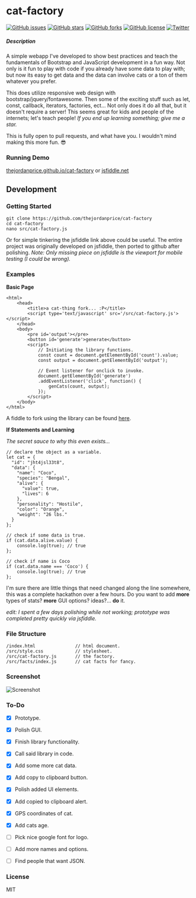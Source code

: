 # cat-factory

[![GitHub issues](https://img.shields.io/github/issues/thejordanprice/cat-factory.svg)](https://github.com/thejordanprice/cat-factory/issues)
[![GitHub stars](https://img.shields.io/github/stars/thejordanprice/cat-factory.svg)](https://github.com/thejordanprice/cat-factory/stargazers)
[![GitHub forks](https://img.shields.io/github/forks/thejordanprice/cat-factory.svg)](https://github.com/thejordanprice/cat-factory/network)
[![GitHub license](https://img.shields.io/badge/license-MIT-blue.svg)](https://raw.githubusercontent.com/thejordanprice/cat-factory/master/LICENSE)
[![Twitter](https://img.shields.io/twitter/url/https/github.com/thejordanprice/cat-factory.svg?style=social)](https://twitter.com/intent/tweet?text=Wow:&url=%5Bobject%20Object%5D)

##### Description

A simple webapp I've developed to show best practices and teach the fundamentals of Bootstrap and JavaScript development in a fun way. Not only is it fun to play with code if you already have some data to play with; but now its easy to get data and the data can involve cats or a ton of them whatever you prefer.

This does utilize responsive web design with bootstrap/jquery/fontawesome. Then some of the exciting stuff such as let, const, callback, iterators, factories, ect... Not only does it do all that, but it doesn't require a server! This seems great for kids and people of the internets; let's teach people! *If you end up learning something; give me a star.*

This is fully open to pull requests, and what have you. I wouldn't mind making this more fun. :sunglasses:

### Running Demo

[thejordanprice.github.io/cat-factory](https://thejordanprice.github.io/cat-factory) or [jsfiddle.net](https://jsfiddle.net/thejordanprice/fs3fvekw/)

## Development

### Getting Started

    git clone https://github.com/thejordanprice/cat-factory
    cd cat-factory
    nano src/cat-factory.js

Or for simple tinkering the jsfiddle link above could be useful. The entire project was originally developed on jsfiddle, then ported to github after polishing. *Note: Only missing piece on jsfiddle is the viewport for mobile testing (I could be wrong).*

### Examples

**Basic Page**

    <html>
        <head>
            <title>a cat-thing fork... :P</title>
            <script type='text/javascript' src='/src/cat-factory.js'></script>
        </head>
        <body>
            <pre id='output'></pre>
            <button id='generate'>generate</button>
            <script>
                // Initiating the library functions.
                const count = document.getElementById('count').value;
                const output = document.getElementById('output');

                // Event listener for onclick to invoke.
                document.getElementById('generate')
                .addEventListener('click', function() {
                    genCats(count, output);
                });
            </script>
        </body>
    </html>

A fiddle to fork using the library can be found [here](https://jsfiddle.net/thejordanprice/3713jcyf/).

**If Statements and Learning**

*The secret sauce to why this even exists...*

    // declare the object as a variable.
    let cat = {
      "id": "jht4jsl33t8",
      "data": {
        "name": "Coco",
        "species": "Bengal",
        "alive": {
          "value": true,
          "lives": 6
        },
        "personality": "Hostile",
        "color": "Orange",
        "weight": "26 lbs."
      }
    };

    // check if some data is true.
    if (cat.data.alive.value) {
        console.log(true); // true
    };

    // check if name is Coco
    if (cat.data.name === 'Coco') {
        console.log(true); // true
    };

I'm sure there are little things that need changed along the line somewhere, this was a complete hackathon over a few hours. Do you want to add **more** types of stats? **more** GUI options? ideas?... **do** it.

*edit: I spent a few days polishing while not working; prototype was completed pretty quickly via jsfiddle.*

### File Structure

    /index.html               // html document.
    /src/style.css            // stylesheet.
    /src/cat-factory.js       // the factory.
    /src/facts/index.js       // cat facts for fancy.

### Screenshot

![Screenshot](https://i.imgur.com/ECskXGB.png)

### To-Do

- [x] Prototype.
- [x] Polish GUI.
- [x] Finish library functionality.
- [x] Call said library in code.
- [x] Add some more cat data.
- [x] Add copy to clipboard button.
- [x] Polish added UI elements.
- [x] Add copied to clipboard alert.
- [x] GPS coordinates of cat.
- [x] Add cats age.
- [ ] Pick nice google font for logo.
- [ ] Add more names and options.
- [ ] Find people that want JSON.


### License

MIT
